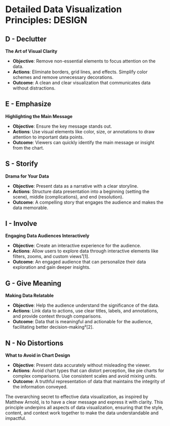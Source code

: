 # Detailed Data Visualization Principles: DESIGN

## D - Declutter

**The Art of Visual Clarity**

- **Objective**: Remove non-essential elements to focus attention on the data.
- **Actions**: Eliminate borders, grid lines, and effects. Simplify color schemes and remove unnecessary decorations.
- **Outcome**: A clean and clear visualization that communicates data without distractions.

## E - Emphasize

**Highlighting the Main Message**

- **Objective**: Ensure the key message stands out.
- **Actions**: Use visual elements like color, size, or annotations to draw attention to important data points.
- **Outcome**: Viewers can quickly identify the main message or insight from the chart.

## S - Storify

**Drama for Your Data**

- **Objective**: Present data as a narrative with a clear storyline.
- **Actions**: Structure data presentation into a beginning (setting the scene), middle (complications), and end (resolution).
- **Outcome**: A compelling story that engages the audience and makes the data memorable.

## I - Involve

**Engaging Data Audiences Interactively**

- **Objective**: Create an interactive experience for the audience.
- **Actions**: Allow users to explore data through interactive elements like filters, zooms, and custom views¹[1].
- **Outcome**: An engaged audience that can personalize their data exploration and gain deeper insights.

## G - Give Meaning

**Making Data Relatable**

- **Objective**: Help the audience understand the significance of the data.
- **Actions**: Link data to actions, use clear titles, labels, and annotations, and provide context through comparisons.
- **Outcome**: Data that is meaningful and actionable for the audience, facilitating better decision-making²[2].

## N - No Distortions

**What to Avoid in Chart Design**

- **Objective**: Present data accurately without misleading the viewer.
- **Actions**: Avoid chart types that can distort perception, like pie charts for complex comparisons. Use consistent scales and avoid mixing units.
- **Outcome**: A truthful representation of data that maintains the integrity of the information conveyed.

The overarching secret to effective data visualization, as inspired by Matthew Arnold, is to have a clear message and express it with clarity. This principle underpins all aspects of data visualization, ensuring that the style, content, and context work together to make the data understandable and impactful.
